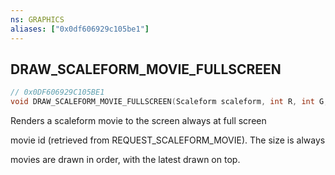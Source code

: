 ```yaml
---
ns: GRAPHICS
aliases: ["0x0df606929c105be1"]
---
```

## DRAW_SCALEFORM_MOVIE_FULLSCREEN

```c
// 0x0DF606929C105BE1
void DRAW_SCALEFORM_MOVIE_FULLSCREEN(Scaleform scaleform, int R, int G, int B, int A, int StereoFlag);
```

Renders a scaleform movie to the screen always at full screen

movie id (retrieved from REQUEST_SCALEFORM_MOVIE). The size is always

movies are drawn in order, with the latest drawn on top.

